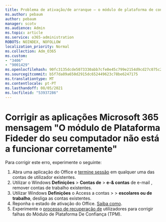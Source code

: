 ```yaml
---
title: Problema de ativação/de arranque – o módulo de plataforma de confiança não funciona
ms.author: pebaum
author: pebaum
manager: scotv
ms.audience: Admin
ms.topic: article
ms.service: o365-administration
ROBOTS: NOINDEX, NOFOLLOW
localization_priority: Normal
ms.collection: Adm_O365
ms.custom:
- "3406"
- "9001429"
ms.openlocfilehash: 90fc3135dcde5073330abb7cfe0e45c799e2154d9cd27c075c2c9ac89c18a641
ms.sourcegitcommit: b5f7da89a650d2915dc652449623c78be6247175
ms.translationtype: MT
ms.contentlocale: pt-PT
ms.lasthandoff: 08/05/2021
ms.locfileid: "53937286"
---
```

# <a name="fixing-the-microsoft-365-apps-your-computers-trusted-platform-module-is-not-functioning-properly-message"></a>Corrigir as aplicações Microsoft 365 mensagem "O módulo de Plataforma Fideder do seu computador não está a funcionar corretamente"

Para corrigir este erro, experimente o seguinte:

1. Abra uma aplicação do Office e [termine sessão](https://support.office.com/article/5a20dc11-47e9-4b6f-945d-478cb6d92071) em qualquer uma das contas de utilizador existentes.   
2. Utilizar o Windows **Definições**  >  **Contas de**  >  **e-& contas** de e-mail , remover contas de trabalho existentes. 
3. Utilizar Windows **Definições** o Access a contas  >    >  **escolares ou de trabalho**, desliga as contas existentes. 
4. Reponha o estado de ativação do Office. [Saiba como](https://docs.microsoft.com/office365/troubleshoot/activation/reset-office-365-proplus-activation-state
).
5. Experimente o [processo de recuperação de](https://docs.microsoft.com/office365/troubleshoot/administration/connection-issue-when-sign-in-office-2016#symptom-2) utilizadores para corrigir falhas do Módulo de Plataforma De Confiança (TPM).